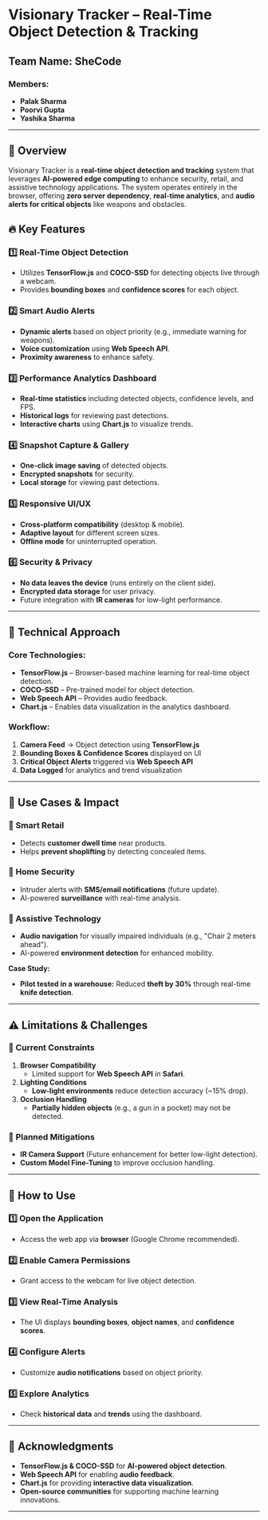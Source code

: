 # Visionary Tracker – Real-Time Object Detection & Tracking

## Team Name: SheCode
### Members:
- **Palak Sharma**  
- **Poorvi Gupta**  
- **Yashika Sharma**  

---

## 🌟 Overview  
Visionary Tracker is a **real-time object detection and tracking** system that leverages **AI-powered edge computing** to enhance security, retail, and assistive technology applications. The system operates entirely in the browser, offering **zero server dependency**, **real-time analytics**, and **audio alerts for critical objects** like weapons and obstacles.

## 🔥 Key Features  
### 1️⃣ Real-Time Object Detection  
- Utilizes **TensorFlow.js** and **COCO-SSD** for detecting objects live through a webcam.  
- Provides **bounding boxes** and **confidence scores** for each object.  

### 2️⃣ Smart Audio Alerts  
- **Dynamic alerts** based on object priority (e.g., immediate warning for weapons).  
- **Voice customization** using **Web Speech API**.  
- **Proximity awareness** to enhance safety.  

### 3️⃣ Performance Analytics Dashboard  
- **Real-time statistics** including detected objects, confidence levels, and FPS.  
- **Historical logs** for reviewing past detections.  
- **Interactive charts** using **Chart.js** to visualize trends.  

### 4️⃣ Snapshot Capture & Gallery  
- **One-click image saving** of detected objects.  
- **Encrypted snapshots** for security.  
- **Local storage** for viewing past detections.  

### 5️⃣ Responsive UI/UX  
- **Cross-platform compatibility** (desktop & mobile).  
- **Adaptive layout** for different screen sizes.  
- **Offline mode** for uninterrupted operation.  

### 6️⃣ Security & Privacy  
- **No data leaves the device** (runs entirely on the client side).  
- **Encrypted data storage** for user privacy.  
- Future integration with **IR cameras** for low-light performance.  

---

## 🚀 Technical Approach  
### Core Technologies:  
- **TensorFlow.js** – Browser-based machine learning for real-time object detection.  
- **COCO-SSD** – Pre-trained model for object detection.  
- **Web Speech API** – Provides audio feedback.  
- **Chart.js** – Enables data visualization in the analytics dashboard.  

### Workflow:  
1. **Camera Feed** → Object detection using **TensorFlow.js**  
2. **Bounding Boxes & Confidence Scores** displayed on UI  
3. **Critical Object Alerts** triggered via **Web Speech API**  
4. **Data Logged** for analytics and trend visualization  

---

## 🎯 Use Cases & Impact  
### 🔹 Smart Retail  
- Detects **customer dwell time** near products.  
- Helps **prevent shoplifting** by detecting concealed items.  

### 🔹 Home Security  
- Intruder alerts with **SMS/email notifications** (future update).  
- AI-powered **surveillance** with real-time analysis.  

### 🔹 Assistive Technology  
- **Audio navigation** for visually impaired individuals (e.g., "Chair 2 meters ahead").  
- AI-powered **environment detection** for enhanced mobility.  

**Case Study:**  
- **Pilot tested in a warehouse:** Reduced **theft by 30%** through real-time **knife detection**.  

---

## ⚠️ Limitations & Challenges  
### 🚧 Current Constraints  
1. **Browser Compatibility**  
   - Limited support for **Web Speech API** in **Safari**.  
2. **Lighting Conditions**  
   - **Low-light environments** reduce detection accuracy (~15% drop).  
3. **Occlusion Handling**  
   - **Partially hidden objects** (e.g., a gun in a pocket) may not be detected.  

### 🔧 Planned Mitigations  
- **IR Camera Support** (Future enhancement for better low-light detection).  
- **Custom Model Fine-Tuning** to improve occlusion handling.  

---


## 📌 How to Use  
### 1️⃣ Open the Application  
- Access the web app via **browser** (Google Chrome recommended).  

### 2️⃣ Enable Camera Permissions  
- Grant access to the webcam for live object detection.  

### 3️⃣ View Real-Time Analysis  
- The UI displays **bounding boxes**, **object names**, and **confidence scores**.  

### 4️⃣ Configure Alerts  
- Customize **audio notifications** based on object priority.  

### 5️⃣ Explore Analytics  
- Check **historical data** and **trends** using the dashboard.  

---

## 🤝 Acknowledgments  
- **TensorFlow.js & COCO-SSD** for **AI-powered object detection**.  
- **Web Speech API** for enabling **audio feedback**.  
- **Chart.js** for providing **interactive data visualization**.  
- **Open-source communities** for supporting machine learning innovations.  

---
